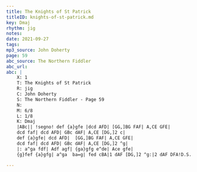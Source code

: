 ```yaml
---
title: The Knights of St Patrick
titleID: knights-of-st-patrick.md
key: Dmaj
rhythm: jig
notes: 
date: 2021-09-27
tags:
mp3_source: John Doherty
page: 59
abc_source: The Northern Fiddler
abc_url: 
abc: |
    X: 1
    T: The Knights of St Patrick
    R: jig
    C: John Doherty
    S: The Northern Fiddler - Page 59
    N: 
    M: 6/8
    L: 1/8
    K: Dmaj
    |ABc|| !segno! def {a}gfe |dcd AFD| [GG,]BG FAF| A,CE GFE|
    dcd faf| dcd AFD| GBc dAF| A,CE [DG,]2 c| 
    def {a}gfe| dcd AFD|  [GG,]BG FAF| A,CE GFE|
    dcd faf| dcd AFD| GBc dAF| A,CE [DG,]2 ^g| 
    |: a^ga fdf| Adf agf| {ga}gfg e^de| Ace gfe|
    {g}fef {a}gfg| a^ga  ba=g| fed cBA|1 dAF [DG,]2 ^g:|2 dAF DFA!D.S.!||

---
```

